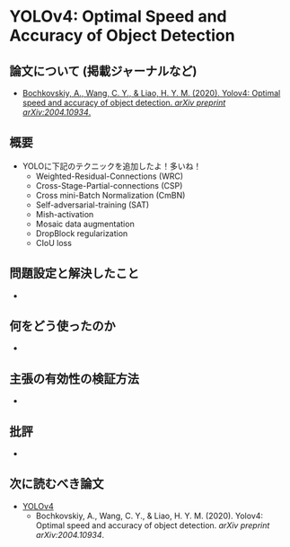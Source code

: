 # YOLOv4: Optimal Speed and Accuracy of Object Detection

## 論文について (掲載ジャーナルなど)
- [Bochkovskiy, A., Wang, C. Y., & Liao, H. Y. M. (2020). Yolov4: Optimal speed and accuracy of object detection. *arXiv preprint arXiv:2004.10934*.](https://arxiv.org/pdf/2004.10934.pdf)

## 概要
- YOLOに下記のテクニックを追加したよ！多いね！
    - Weighted-Residual-Connections (WRC)
    - Cross-Stage-Partial-connections (CSP)
    - Cross mini-Batch Normalization (CmBN)
    - Self-adversarial-training (SAT)
    - Mish-activation
    - Mosaic data augmentation
    - DropBlock regularization
    - CIoU loss

## 問題設定と解決したこと
- 

## 何をどう使ったのか
- 

## 主張の有効性の検証方法
- 

## 批評
- 


## 次に読むべき論文
-   [YOLOv4](https://arxiv.org/pdf/2004.10934.pdf)
    -   Bochkovskiy, A., Wang, C. Y., & Liao, H. Y. M. (2020). Yolov4: Optimal speed and accuracy of object detection. *arXiv preprint arXiv:2004.10934*.
